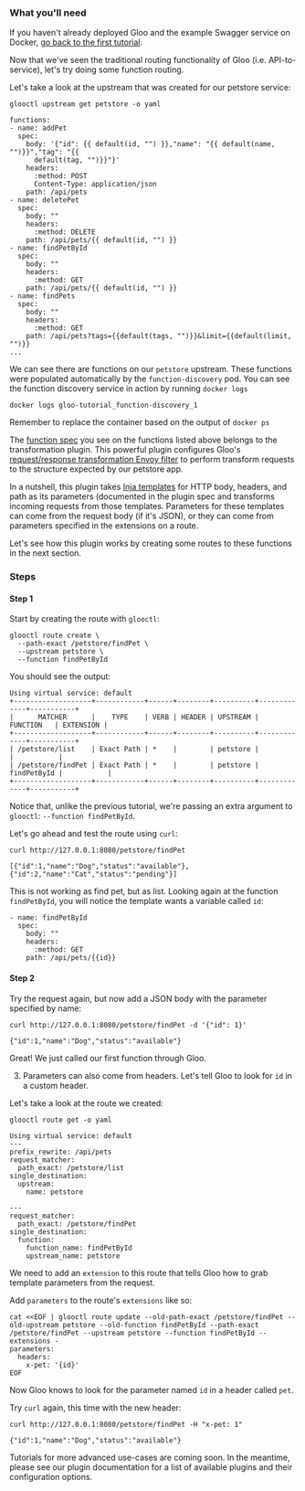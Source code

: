 ### What you'll need

If you haven't already deployed Gloo and the example Swagger service on Docker, [go back to the first tutorial](1.md).

Now that we've seen the traditional routing functionality of Gloo (i.e. API-to-service), let's try doing some function routing.

Let's take a look at the upstream that was created for our petstore service:

```
glooctl upstream get petstore -o yaml

functions:
- name: addPet
  spec:
    body: '{"id": {{ default(id, "") }},"name": "{{ default(name, "")}}","tag": "{{
      default(tag, "")}}"}'
    headers:
      :method: POST
      Content-Type: application/json
    path: /api/pets
- name: deletePet
  spec:
    body: ""
    headers:
      :method: DELETE
    path: /api/pets/{{ default(id, "") }}
- name: findPetById
  spec:
    body: ""
    headers:
      :method: GET
    path: /api/pets/{{ default(id, "") }}
- name: findPets
  spec:
    body: ""
    headers:
      :method: GET
    path: /api/pets?tags={{default(tags, "")}}&limit={{default(limit, "")}}
...
```

We can see there are functions on our `petstore` upstream. These functions were populated automatically by the `function-discovery` pod. You can see the function discovery service in action by running `docker logs`

```
docker logs gloo-tutorial_function-discovery_1
```

Remember to replace the container based on the output of `docker ps`

The [function spec](../../v1/upstream.md#Function) you see on the functions listed above belongs to the transformation plugin. This powerful plugin configures Gloo's [request/response transformation Envoy filter](https://github.com/solo-io/envoy-transformation) to perform transform requests to the structure expected by our petstore app.

In a nutshell, this plugin takes [Inja templates](https://github.com/pantor/inja) for HTTP body, headers, and path as its parameters (documented in the plugin spec and transforms incoming requests from those templates. Parameters for these templates can come from the request body (if it's JSON), or they can come from parameters specified in the extensions on a route.

Let's see how this plugin works by creating some routes to these functions in the next section.

### Steps

#### Step 1
Start by creating the route with `glooctl`:

```
glooctl route create \
  --path-exact /petstore/findPet \
  --upstream petstore \
  --function findPetById
```
You should see the output:

```
Using virtual service: default
+-------------------+------------+------+--------+----------+-------------+-----------+
|      MATCHER      |    TYPE    | VERB | HEADER | UPSTREAM |  FUNCTION   | EXTENSION |
+-------------------+------------+------+--------+----------+-------------+-----------+
| /petstore/list    | Exact Path | *    |        | petstore |             |           |
| /petstore/findPet | Exact Path | *    |        | petstore | findPetById |           |
+-------------------+------------+------+--------+----------+-------------+-----------+
```

Notice that, unlike the previous tutorial, we're passing an extra argument to `glooctl`: `--function findPetById`.

Let's go ahead and test the route using `curl`:

```
curl http://127.0.0.1:8080/petstore/findPet

[{"id":1,"name":"Dog","status":"available"},{"id":2,"name":"Cat","status":"pending"}]
```

This is not working as find pet, but as list. Looking again at the function `findPetById`, you will notice the template wants a variable called `id`:

```
- name: findPetById
  spec:
    body: ""
    headers:
      :method: GET
    path: /api/pets/{{id}}
```

#### Step 2
Try the request again, but now add a JSON body with the parameter specified by name:

```
curl http://127.0.0.1:8080/petstore/findPet -d '{"id": 1}'

{"id":1,"name":"Dog","status":"available"}
```

Great! We just called our first function through Gloo.

3. Parameters can also come from headers. Let's tell Gloo to look for `id` in a custom header.

Let's take a look at the route we created:

```
glooctl route get -o yaml

Using virtual service: default
---
prefix_rewrite: /api/pets
request_matcher:
  path_exact: /petstore/list
single_destination:
  upstream:
    name: petstore

---
request_matcher:
  path_exact: /petstore/findPet
single_destination:
  function:
    function_name: findPetById
    upstream_name: petstore
```

We need to add an `extension` to this route that tells Gloo how to grab template parameters from the request.

Add `parameters` to the route's `extensions` like so:

```
cat <<EOF | glooctl route update --old-path-exact /petstore/findPet --old-upstream petstore --old-function findPetById --path-exact /petstore/findPet --upstream petstore --function findPetById --extensions -
parameters:
  headers:
    x-pet: '{id}'
EOF
```

Now Gloo knows to look for the parameter named `id` in a header called `pet`.

Try `curl` again, this time with the new header:

```
curl http://127.0.0.1:8080/petstore/findPet -H "x-pet: 1"

{"id":1,"name":"Dog","status":"available"}
```

Tutorials for more advanced use-cases are coming soon. In the meantime, please see our plugin documentation<!--(TODO)-->
for a list of available plugins and their configuration options.